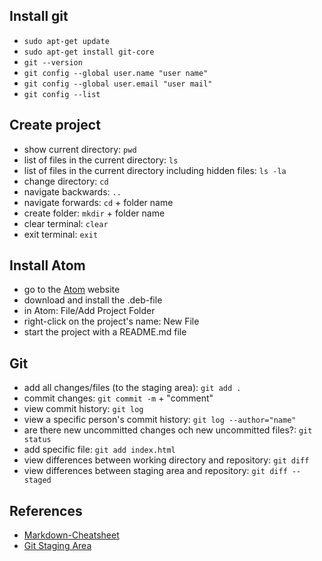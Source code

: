 ## Install git
- `sudo apt-get update`
- `sudo apt-get install git-core`
- `git --version`
- `git config --global user.name "user name"`
- `git config --global user.email "user mail"`
- `git config --list`

## Create project
- show current directory: `pwd`
- list of files in the current directory: `ls`
- list of files in the current directory including hidden files: `ls -la`
- change directory: `cd`
- navigate backwards: `..`
- navigate forwards: `cd` + folder name
- create folder: `mkdir` + folder name
- clear terminal: `clear`
- exit terminal: `exit`

## Install Atom
- go to the [Atom] website
- download and install the .deb-file
- in Atom: File/Add Project Folder
- right-click on the project's name: New File
- start the project with a README.md file

## Git
- add all changes/files (to the staging area): `git add .`
- commit changes: `git commit -m` + "comment"
- view commit history: `git log`
- view a specific person's commit history: `git log --author="name"`
- are there new uncommitted changes och new uncommitted files?: `git status`
- add specific file: `git add index.html`
- view differences between working directory and repository: `git diff`
- view differences between staging area and repository: `git diff --staged`

## References
- [Markdown-Cheatsheet]
- [Git Staging Area]

[Markdown-Cheatsheet]: https://github.com/adam-p/markdown-here/wiki/Markdown-Cheatsheet
[Atom]: https://atom.io/
[Git Staging Area]: https://dev.to/sublimegeek/git-staging-area-explained-like-im-five-1anh
